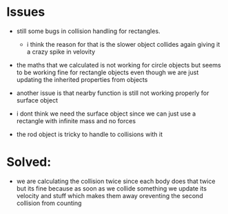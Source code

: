 # Issues

- still some bugs in collision handling for rectangles.
  - i think the reason for that is the slower object collides again giving it a crazy spike in velovity

- the maths that we calculated is not working for circle objects but seems to be working fine for rectangle objects even though we are just updating the inherited properties from objects

- another issue is that nearby function is still not working properly for surface object

- i dont think we need the surface object since we can just use a rectangle with infinite mass and no forces

- the rod object is tricky to handle to collisions with it

# Solved:

- we are calculating the collision twice since each body does that twice but its fine because as soon as we collide something we update its velocity and stuff which makes them away oreventing the second collision from counting
